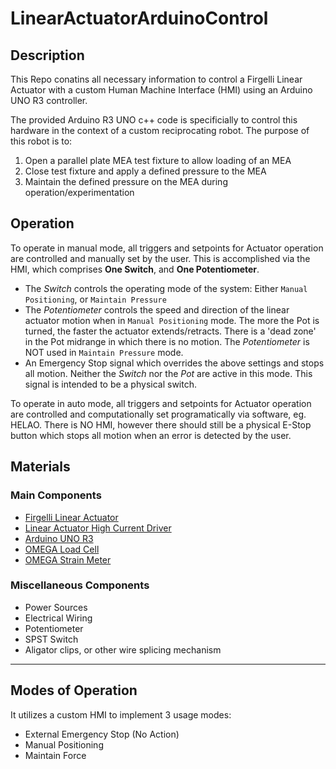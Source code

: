 # LinearActuatorArduinoControl

## Description
This Repo conatins all necessary information to control a Firgelli Linear Actuator with a custom Human Machine Interface (HMI) using an Arduino UNO R3 controller.

The provided Arduino R3 UNO c++ code is specificially to control this hardware in the context of a custom reciprocating robot. The purpose of this robot is to:
1. Open a parallel plate MEA test fixture to allow loading of an MEA
1. Close test fixture and apply a defined pressure to the MEA
1. Maintain the defined pressure on the MEA during operation/experimentation

## Operation
To operate in manual mode, all triggers and setpoints for Actuator operation are controlled and manually set by the user. This is accomplished via the HMI, which comprises __One Switch__, and __One Potentiometer__. 
- The _Switch_ controls the operating mode of the system: Either `Manual Positioning`, or `Maintain Pressure`
- The _Potentiometer_ controls the speed and direction of the linear actuator motion when in `Manual Positioning` mode. The more the Pot is turned, the faster the actuator extends/retracts. There is a 'dead zone' in the Pot midrange in which there is no motion. The _Potentiometer_ is NOT used in `Maintain Pressure` mode.
- An Emergency Stop signal which overrides the above settings and stops all motion. Neither the _Switch_ nor the _Pot_ are active in this mode. This signal is intended to be a physical switch.

To operate in auto mode, all triggers and setpoints for Actuator operation are controlled and computationally set programatically via software, eg. HELAO. There is NO HMI, however there should still be a physical E-Stop button which stops all motion when an error is detected by the user. 

## Materials
### Main Components
- [Firgelli Linear Actuator](https://www.firgelliauto.com/products/linear-actuators?variant=843926567)
- [Linear Actuator High Current Driver](https://www.firgelliauto.com/products/high-current-dc-motor-drice-43a)
- [Arduino UNO R3](https://www.firgelliauto.com/products/arduino-uno-r3-microcontroller)
- [OMEGA Load Cell](https://www.dwyeromega.com/en-us/1-5-in-od-through-hole-compression-load-cells/p/LC8150)
- [OMEGA Strain Meter](https://www.dwyeromega.com/en-us/strain-meter-6-digit-display-with-3-relay-outputs/p/DPS20-Series?srsltid=AfmBOorU0sL5Dnp0OtEN925Pg16xj5YpMygIKmax6tw7DnrusbJYX7FH)

### Miscellaneous Components
- Power Sources
- Electrical Wiring
- Potentiometer
- SPST Switch
- Aligator clips, or other wire splicing mechanism


----------------------------------------------------

## Modes of Operation
It utilizes a custom HMI to implement 3 usage modes: 
- External Emergency Stop (No Action) 
- Manual Positioning
- Maintain Force 

